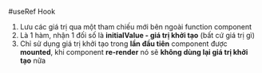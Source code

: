 #useRef Hook

1. Lưu các giá trị qua một tham chiếu mới bên ngoài function component
2. Là 1 hàm, nhận 1 đối số là **initialValue - giá trị khởi tạo** (bất cứ giá trị gì)
3. Chỉ sử dụng giá trị khởi tạo trong **lần đầu tiên** component được **mounted**, khi component **re-render** nó sẽ **không dùng lại giá trị khởi tạo** nữa
